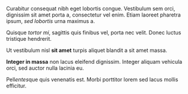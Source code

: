 Curabitur consequat nibh eget lobortis congue. Vestibulum sem orci,
dignissim sit amet porta a, consectetur vel enim. Etiam laoreet
pharetra ipsum, *sed lobortis* urna maximus a.

Quisque _tortor mi_, sagittis quis finibus vel, porta nec velit. Donec
luctus tristique hendrerit.

Ut vestibulum nisl **sit amet** turpis aliquet blandit a sit amet
massa.

__Integer in massa__ non lacus eleifend dignissim. Integer aliquam
vehicula orci, sed auctor nulla lacinia eu.

Pell*entes*que quis venenatis est. Morbi porttitor lorem sed lacus
mollis efficitur.
